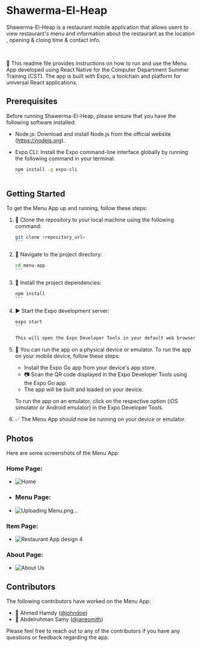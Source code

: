 # Shawerma-El-Heap
Shawerma-El-Heap is a restaurant mobile application that allows users to view restaurant's menu and information about the restaurant as the location , opening & cloing time & contact info.

<br>

📝 This readme file provides instructions on how to run and use the Menu App developed using React Native for the Computer Department Summer Training (CST). The app is built with Expo, a toolchain and platform for universal React applications.

## Prerequisites

Before running Shawerma-El-Heap, please ensure that you have the following software installed:

- Node.js: Download and install Node.js from the official website (https://nodejs.org).
- Expo CLI: Install the Expo command-line interface globally by running the following command in your terminal:

  `````bash
  npm install -g expo-cli
  ```

## Getting Started

To get the Menu App up and running, follow these steps:

1. 🐑 Clone the repository to your local machine using the following command:

   ````bash
   git clone <repository_url>
   ```

2. 📂 Navigate to the project directory:

   ````bash
   cd menu-app
   ```

3. 🔧 Install the project dependencies:

   ````bash
   npm install
   ```

4. ▶️ Start the Expo development server:

   ````bash
   expo start
   ```

   This will open the Expo Developer Tools in your default web browser.

5. 📱 You can run the app on a physical device or emulator. To run the app on your mobile device, follow these steps:

   - Install the Expo Go app from your device's app store.
   - 📷 Scan the QR code displayed in the Expo Developer Tools using the Expo Go app.
   - The app will be built and loaded on your device.

   To run the app on an emulator, click on the respective option (iOS simulator or Android emulator) in the Expo Developer Tools.

6. ✅ The Menu App should now be running on your device or emulator.

## Photos

Here are some screenshots of the Menu App:

### Home Page:
-  ![Home](https://github.com/Ashraf-Bahy-Org/Shawerma-El-Heap/assets/111378492/0e333375-9969-4bed-bd7d-a6384f86e41c)

- ### Menu Page:
-  ![Uploading Menu.png…]()


### Item Page:
-  ![Restaurant App design 4](https://github.com/Ashraf-Bahy-Org/Shawerma-El-Heap/assets/111378492/381be534-4162-4c08-949a-cebe0b73d50d)


### About Page:
-  ![About Us](https://github.com/Ashraf-Bahy-Org/Shawerma-El-Heap/assets/111378492/44dd634a-af31-4efe-badc-94a3755357dd)

## Contributors

The following contributors have worked on the Menu App:

- 👤 Ahmed Hamdy ([@johndoe](https://github.com/AhmedHamdiy))
- 👤 Abdelruhman Samy ([@janesmith](https://github.com/AbdelruhmanSamy))

Please feel free to reach out to any of the contributors if you have any questions or feedback regarding the app.

